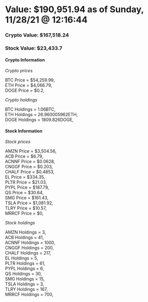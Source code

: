# Value: $190,951.94 as of Sunday, 11/28/21 @ 12:16:44 

### Crypto Value: $167,518.24

### Stock Value: $23,433.7

#### Crypto Information 
*Crypto prices* 

BTC Price = $54,259.99,  
ETH Price = $4,066.79,  
DOGE Price = $0.2,  


*Crypto holdings* 

BTC Holdings = 1.06BTC,  
ETH Holdings = 26.960005962ETH,  
DOGE Holdings = 1809.826DOGE,  


#### Stock Information 

*Stock prices* 

AMZN Price = $3,504.56,  
ACB Price = $6.79,  
ACNNF Price = $0.0628,  
CNGGF Price = $0.203,  
CHALF Price = $0.4853,  
EL Price = $334.35,  
PLTR Price = $21.03,  
PYPL Price = $187.79,  
QS Price = $30.64,  
SMG Price = $161.43,  
TSLA Price = $1,081.92,  
TLRY Price = $10.57,  
MRRCF Price = $0,  


*Stock holdings* 

AMZN Holdings = 3,  
ACB Holdings = 41,  
ACNNF Holdings = 1000,  
CNGGF Holdings = 200,  
CHALF Holdings = 217,  
EL Holdings = 5,  
PLTR Holdings = 61,  
PYPL Holdings = 6,  
QS Holdings = 30,  
SMG Holdings = 15,  
TSLA Holdings = 3,  
TLRY Holdings = 167,  
MRRCF Holdings = 700,  


